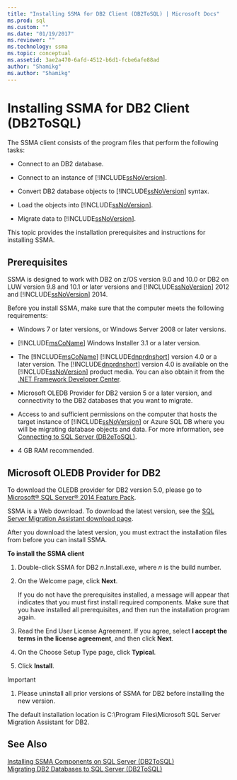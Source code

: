 ```yaml
---
title: "Installing SSMA for DB2 Client (DB2ToSQL) | Microsoft Docs"
ms.prod: sql
ms.custom: ""
ms.date: "01/19/2017"
ms.reviewer: ""
ms.technology: ssma
ms.topic: conceptual
ms.assetid: 3ae2a470-6afd-4512-b6d1-fcbe6afe88ad
author: "Shamikg"
ms.author: "Shamikg"
---
```

# Installing SSMA for DB2 Client (DB2ToSQL)
The SSMA client consists of the program files that perform the following tasks:  
  
-   Connect to an DB2 database.  
  
-   Connect to an instance of [!INCLUDE[ssNoVersion](../../includes/ssnoversion-md.md)].  
  
-   Convert DB2 database objects to [!INCLUDE[ssNoVersion](../../includes/ssnoversion-md.md)] syntax.  
  
-   Load the objects into [!INCLUDE[ssNoVersion](../../includes/ssnoversion-md.md)].  
  
-   Migrate data to [!INCLUDE[ssNoVersion](../../includes/ssnoversion-md.md)].  
  
This topic provides the installation prerequisites and instructions for installing SSMA.  
  
## Prerequisites  
SSMA is designed to work with DB2 on z/OS version 9.0 and 10.0 or DB2 on LUW version 9.8 and 10.1 or later versions and [!INCLUDE[ssNoVersion](../../includes/ssnoversion-md.md)] 2012 and [!INCLUDE[ssNoVersion](../../includes/ssnoversion-md.md)] 2014.  
  
Before you install SSMA, make sure that the computer meets the following requirements:  
  
-   Windows 7 or later versions, or Windows Server 2008 or later versions.  
  
-   [!INCLUDE[msCoName](../../includes/msconame_md.md)] Windows Installer 3.1 or a later version.  
  
-   The [!INCLUDE[msCoName](../../includes/msconame_md.md)] [!INCLUDE[dnprdnshort](../../includes/dnprdnshort_md.md)] version 4.0 or a later version. The [!INCLUDE[dnprdnshort](../../includes/dnprdnshort_md.md)] version 4.0 is available on the [!INCLUDE[ssNoVersion](../../includes/ssnoversion-md.md)] product media. You can also obtain it from the [.NET Framework Developer Center](https://go.microsoft.com/fwlink/?LinkId=48882).  
  
-   Microsoft OLEDB Provider for DB2 version 5 or a later version, and connectivity to the DB2 databases that you want to migrate.  
  
-   Access to and sufficient permissions on the computer that hosts the target instance of [!INCLUDE[ssNoVersion](../../includes/ssnoversion-md.md)] or Azure SQL DB where you will be migrating database objects and data. For more information, see [Connecting to SQL Server &#40;DB2eToSQL&#41;](../../ssma/db2/connecting-to-sql-server-db2etosql.md).  
  
-   4 GB RAM recommended.  
  
## Microsoft OLEDB Provider for DB2  
To download the OLEDB provider for DB2 version 5.0, please go to [Microsoft® SQL Server® 2014 Feature Pack](https://www.microsoft.com/download/details.aspx?id=42295).  
  
SSMA is a Web download. To download the latest version, see the [SQL Server Migration Assistant download page](https://aka.ms/ssmafordb2).  
  
After you download the latest version, you must extract the installation files from before you can install SSMA.  
  
**To install the SSMA client**  
  
1.  Double-click SSMA for DB2 *n*.Install.exe, where *n* is the build number.  
  
2.  On the Welcome page, click **Next**.  
  
    If you do not have the prerequisites installed, a message will appear that indicates that you must first install required components. Make sure that you have installed all prerequisites, and then run the installation program again.  
  
3.  Read the End User License Agreement. If you agree, select **I accept the terms in the license agreement**, and then click **Next**.  
  
4.  On the Choose Setup Type page, click **Typical**.  
  
5.  Click **Install**.  
  
> [!IMPORTANT]  
> 1.  Please uninstall all prior versions of SSMA for DB2 before installing the new version.  
  
The default installation location is C:\Program Files\Microsoft SQL Server Migration Assistant for DB2.  
  
## See Also  
[Installing SSMA Components on SQL Server &#40;DB2ToSQL&#41;](../../ssma/db2/installing-ssma-components-on-sql-server-db2tosql.md)  
[Migrating DB2 Databases to SQL Server &#40;DB2ToSQL&#41;](../../ssma/db2/migrating-db2-databases-to-sql-server-db2tosql.md)  
  
